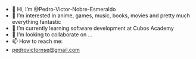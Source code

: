 - 👋 Hi, I’m @Pedro-Victor-Nobre-Esmeraldo
- 👀 I’m interested in anime, games, music, books, movies and pretty much everything fantastic
- 🌱 I’m currently learning software development at Cubos Academy
- 💞️ I’m looking to collaborate on ...
- 📫 How to reach me:
- pedrovictornse@gmail.com

<!---
Pedro-Victor-Nobre-Esmeraldo/Pedro-Victor-Nobre-Esmeraldo is a ✨ special ✨ repository because its `README.md` (this file) appears on your GitHub profile.
You can click the Preview link to take a look at your changes.
--->
